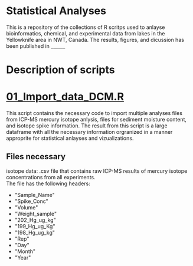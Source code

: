 # Statistical Analyses 

This is a repository of the collections of R scritps used to anlayse bioinformatics, chemical, and experimental data from lakes in the Yellowknife area in NWT, Canada.  The results, figures, and dicussion has been published in ______

# Description of scripts
# [01_Import_data_DCM.R](01_Importing_data_DCM.R)

This script contains the necessary code to import multiple analyses files from ICP-MS mercury isotope anlysis, files for sediment moisture content, and isotope spike information.  The result from this script is a large dataframe with all the necessary information orgranized in a manner approprite for statistical anlayses and vizualizations.

  ## Files necessary
  isotope data: .csv file that contains raw ICP-MS results of mercury isotope concentrations from all experiments.  
  The file has the following headers: 
  - "Sample_Name"	
  - "Spike_Conc"	
  - "Volume"	
  - "Weight_sample"	
  - "202_Hg_ug_kg"	
  - "199_Hg_ug_Kg"	
  - "198_Hg_ug_kg"	
  - "Rep"	
  - "Day"	
  - "Month"
  - "Year"

